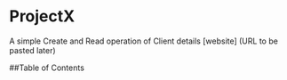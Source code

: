 # ProjectX
A simple Create and Read operation of Client details
[website] (URL to be pasted later)

##Table of Contents

